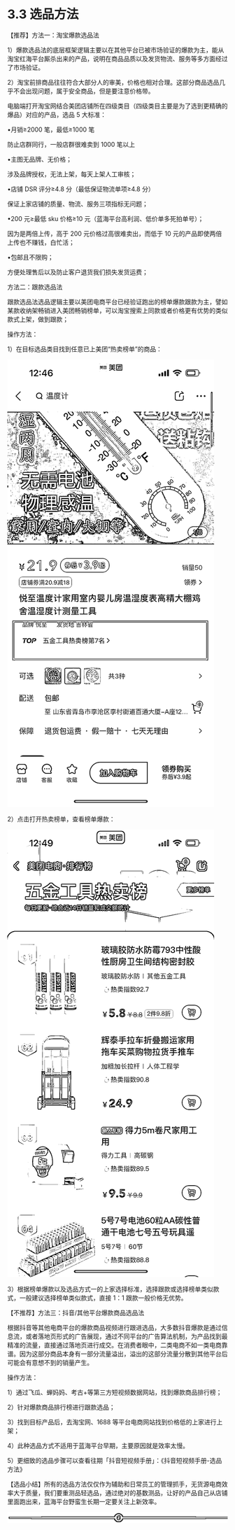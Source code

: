 # 3.3 选品方法

【推荐】方法一：淘宝爆款选品法

1）爆款选品法的底层框架逻辑主要以在其他平台已被市场验证的爆款为主，能从淘宝红海平台厮杀出来的产品，说明在商品品质以及发货物流、服务等多方面经过了市场验证。

2）淘宝前排商品往往符合大部分人的审美，价格也相对合理。这部分商品选品几乎不会出现问题，属于安全商品，但是要注意价格带。

电脑端打开淘宝网结合美团店铺所在四级类目（四级类目主要是为了选到更精确的爆品）对应的产品，选品 5 大标准：

•月销≥2000 笔，最低≥1000 笔

防止店群同行，一般店群很难卖到 1000 笔以上

•主图无品牌、无价格；

涉及品牌授权，无法上架，每天上架人工审核；

•店铺 DSR 评分≥4.8 分（最低保证物流单项≥4.8 分）

保证上家店铺的质量、物流、服务三项指标无问题；

•200 元≥最低 sku 价格≥10 元（蓝海平台高利润、低价单多死拍单号）；

因为是两倍上传，高于 200 元价格过高很难卖出，而低于 10 元的产品即使两倍上传也不赚钱，白忙活；

•包邮且不限购；

方便处理售后以及防止客户退货我们损失发货运费；

方法二：跟款选品法

跟款选品法选品逻辑主要以美团电商平台已经验证跑出的榜单爆款跟款为主，譬如某款收纳架畅销进入美团畅销榜单，可以淘宝搜索上同款或者价格更有优势的类似款式上架，做到跟款；

操作方法：

1）在目标选品类目找到任意已上美团“热卖榜单”的商品：

![](img/ec9bfa5e460a3c25011c5cba772c8181.png)

2）点击打开热卖榜单，查看榜单爆款：

![](img/c1e4bed5c0c6e5f12325b9f8113b70f1.png)

3）根据榜单爆款以及选品方式一的上家选择标准，选择跟款或选择榜单类似款式，一般建议选择榜单类似款式，直接 1：1 跟款一般价格无优势。

【不推荐】方法三：抖音/其他平台爆款商品选品法

根据抖音等其他电商平台的爆款商品视频进行跟进选品，大多数抖音爆款是通过信息流，或者落地页形式的广告展现，通过不同平台的广告算法机制，为产品找到最精准的流量，直接通过落地页进行成交。在消费者眼中，二类电商不如一类电商靠谱。因为这部分商品本身有一部分流量溢出，溢出的这部分流量分散到其他平台后可能会有意想不到的销量产生。

操作方法：

1）通过飞瓜、蝉妈妈、考古+等第三方短视频数据网站，找到爆款商品排行榜；

2）针对爆款商品排行榜进行跟款选品；

3）找到目标产品后，去淘宝网、1688 等平台电商网站找到价格低的上家进行上架；

4）此种选品方式不适用于蓝海平台早期，主要原因就是效率太慢。

5）更细致的选品步骤可以查看往期「抖音短视频手册」：《抖音短视频手册-选品方法》

【选品小结】所有的选品方法仅仅作为辅助和日常员工的管理抓手，无货源电商效率大于质量，我们要重测品轻选品，通过绝对的基数测品，让好的产品自己从店铺里面跑出来，蓝海平台野蛮生长期一定要关注上新效率。

![](img/af1b0ff95055ad1b068bc39a8c34b73c.png)